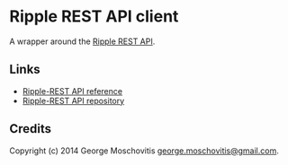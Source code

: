 Ripple REST API client
======================

A wrapper around the [Ripple REST API](https://dev.ripple.com).


Links
-----

* [Ripple-REST API reference](https://dev.ripple.com/#ripple-rest-api)
* [Ripple-REST API repository](https://github.com/ripple/ripple-rest)


Credits
-------

Copyright (c) 2014 George Moschovitis <george.moschovitis@gmail.com>.